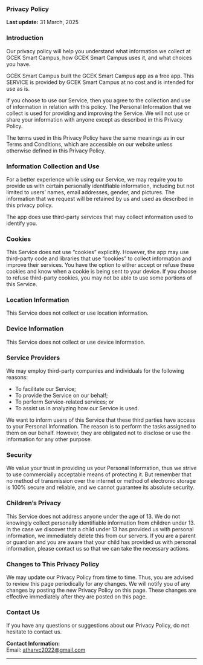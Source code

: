 ### Privacy Policy  
**Last update:** 31 March, 2025  

### Introduction  
Our privacy policy will help you understand what information we collect at GCEK Smart Campus, how GCEK Smart Campus uses it, and what choices you have.  

GCEK Smart Campus built the GCEK Smart Campus app as a free app. This SERVICE is provided by GCEK Smart Campus at no cost and is intended for use as is.  

If you choose to use our Service, then you agree to the collection and use of information in relation with this policy. The Personal Information that we collect is used for providing and improving the Service. We will not use or share your information with anyone except as described in this Privacy Policy.  

The terms used in this Privacy Policy have the same meanings as in our Terms and Conditions, which are accessible on our website unless otherwise defined in this Privacy Policy.  

### Information Collection and Use  
For a better experience while using our Service, we may require you to provide us with certain personally identifiable information, including but not limited to users’ names, email addresses, gender, and pictures. The information that we request will be retained by us and used as described in this privacy policy.  

The app does use third-party services that may collect information used to identify you.  

### Cookies  
This Service does not use “cookies” explicitly. However, the app may use third-party code and libraries that use “cookies” to collect information and improve their services. You have the option to either accept or refuse these cookies and know when a cookie is being sent to your device. If you choose to refuse third-party cookies, you may not be able to use some portions of this Service.  

### Location Information  
This Service does not collect or use location information.  

### Device Information  
This Service does not collect or use device information.  

### Service Providers  
We may employ third-party companies and individuals for the following reasons:  
- To facilitate our Service;  
- To provide the Service on our behalf;  
- To perform Service-related services; or  
- To assist us in analyzing how our Service is used.  

We want to inform users of this Service that these third parties have access to your Personal Information. The reason is to perform the tasks assigned to them on our behalf. However, they are obligated not to disclose or use the information for any other purpose.  

### Security  
We value your trust in providing us your Personal Information, thus we strive to use commercially acceptable means of protecting it. But remember that no method of transmission over the internet or method of electronic storage is 100% secure and reliable, and we cannot guarantee its absolute security.  

### Children’s Privacy  
This Service does not address anyone under the age of 13. We do not knowingly collect personally identifiable information from children under 13. In the case we discover that a child under 13 has provided us with personal information, we immediately delete this from our servers. If you are a parent or guardian and you are aware that your child has provided us with personal information, please contact us so that we can take the necessary actions.  

### Changes to This Privacy Policy  
We may update our Privacy Policy from time to time. Thus, you are advised to review this page periodically for any changes. We will notify you of any changes by posting the new Privacy Policy on this page. These changes are effective immediately after they are posted on this page.  

### Contact Us  
If you have any questions or suggestions about our Privacy Policy, do not hesitate to contact us.  

**Contact Information:**  
Email: atharvc2022@gmail.com  

---